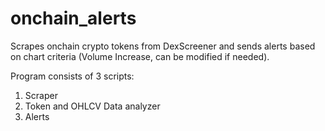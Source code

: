 # onchain_alerts
Scrapes onchain crypto tokens from DexScreener and sends alerts based on chart criteria (Volume Increase, can be modified if needed).

Program consists of 3 scripts:
1. Scraper
2. Token and OHLCV Data analyzer
3. Alerts
